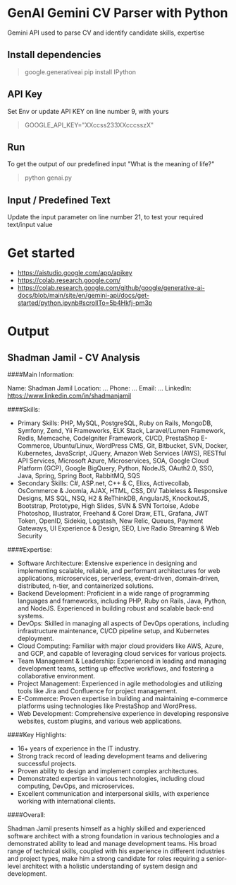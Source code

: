 # GenAI Gemini CV Parser with Python
Gemini API used to parse CV and identify candidate skills, expertise


## Install dependencies
> google.generativeai
> pip install IPython


## API Key
Set Env or update API KEY on line number 9, with yours
> GOOGLE_API_KEY="XXccss233XXcccsszX"


## Run
To get the output of our predefined input "What is the meaning of life?"
> python genai.py


## Input / Predefined Text
Update the input parameter on line number 21, to test your required text/input value 


# Get started
- https://aistudio.google.com/app/apikey
- https://colab.research.google.com/
- https://colab.research.google.com/github/google/generative-ai-docs/blob/main/site/en/gemini-api/docs/get-started/python.ipynb#scrollTo=5b4Hkfj-pm3p


# Output 

## Shadman Jamil - CV Analysis
####Main Information:

Name: Shadman Jamil
Location: ...
Phone: ...
Email: ...
LinkedIn: https://www.linkedin.com/in/shadmanjamil


####Skills:

* Primary Skills: PHP, MySQL, PostgreSQL, Ruby on Rails, MongoDB, Symfony, Zend, Yii Frameworks, ELK Stack, Laravel/Lumen Framework, Redis, Memcache, CodeIgniter Framework, CI/CD, PrestaShop E-Commerce, Ubuntu/Linux, WordPress CMS, Git, Bitbucket, SVN, Docker, Kubernetes, JavaScript, JQuery, Amazon Web Services (AWS), RESTful API Services, Microsoft Azure, Microservices, SOA, Google Cloud Platform (GCP), Google BigQuery, Python, NodeJS, OAuth2.0, SSO, Java, Spring, Spring Boot, RabbitMQ, SQS
* Secondary Skills: C#, ASP.net, C++ & C, Elixs, Activecollab, OsCommerce & Joomla, AJAX, HTML, CSS, DIV Tableless & Responsive Designs, MS SQL, NSQ, H2 & ReThinkDB, AngularJS, KnockoutJS, Bootstrap, Prototype, High Slides, SVN & SVN Tortoise, Adobe Photoshop, Illustrator, Freehand & Corel Draw, ETL, Grafana, JWT Token, OpenID, Sidekiq, Logstash, New Relic, Queues, Payment Gateways, UI Experience & Design, SEO, Live Radio Streaming & Web Security

####Expertise:

* Software Architecture: Extensive experience in designing and implementing scalable, reliable, and performant architectures for web applications, microservices, serverless, event-driven, domain-driven, distributed, n-tier, and containerized solutions.
* Backend Development: Proficient in a wide range of programming languages and frameworks, including PHP, Ruby on Rails, Java, Python, and NodeJS. Experienced in building robust and scalable back-end systems.
* DevOps: Skilled in managing all aspects of DevOps operations, including infrastructure maintenance, CI/CD pipeline setup, and Kubernetes deployment.
* Cloud Computing: Familiar with major cloud providers like AWS, Azure, and GCP, and capable of leveraging cloud services for various projects.
* Team Management & Leadership: Experienced in leading and managing development teams, setting up effective workflows, and fostering a collaborative environment.
* Project Management: Experienced in agile methodologies and utilizing tools like Jira and Confluence for project management.
* E-Commerce: Proven expertise in building and maintaining e-commerce platforms using technologies like PrestaShop and WordPress.
* Web Development: Comprehensive experience in developing responsive websites, custom plugins, and various web applications.

####Key Highlights:

* 16+ years of experience in the IT industry.
* Strong track record of leading development teams and delivering successful projects.
* Proven ability to design and implement complex architectures.
* Demonstrated expertise in various technologies, including cloud computing, DevOps, and microservices.
* Excellent communication and interpersonal skills, with experience working with international clients.

####Overall:

Shadman Jamil presents himself as a highly skilled and experienced software architect with a strong foundation in various technologies and a demonstrated ability to lead and manage development teams. His broad range of technical skills, coupled with his experience in different industries and project types, make him a strong candidate for roles requiring a senior-level architect with a holistic understanding of system design and development.